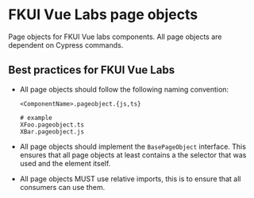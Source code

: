 # FKUI Vue Labs page objects

Page objects for FKUI Vue labs components. All page objects are dependent on Cypress commands.

## Best practices for FKUI Vue Labs

- All page objects should follow the following naming convention:

    ```text
    <ComponentName>.pageobject.{js,ts}

    # example
    XFoo.pageobject.ts
    XBar.pageobject.js
    ```

- All page objects should implement the `BasePageObject` interface. This ensures that all page objects at least contains a the selector that was used and the element itself.

- All page objects MUST use relative imports, this is to ensure that all consumers can use them.
